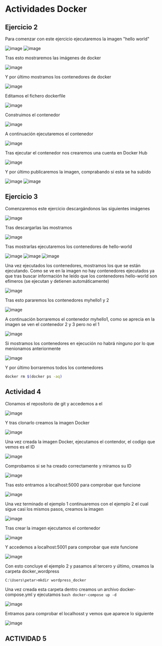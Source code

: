 # Actividades Docker

## Ejercicio 2

Para comenzar con este ejercicio ejecutaremos la imagen "hello world"

![image](https://github.com/user-attachments/assets/3776fda0-a5a6-45ea-9b29-d71acd2e8e45)
![image](https://github.com/user-attachments/assets/95d0ecba-2b7c-4ca5-8015-e8ae1f9b9f91)

Tras esto mostraremos las imágenes de docker

![image](https://github.com/user-attachments/assets/f4dfcb36-b66a-4228-abb6-8d27b21796b8)

Y por último mostramos los contenedores de docker

![image](https://github.com/user-attachments/assets/87837d85-7088-4806-a498-9cfbee508d0c)

Editamos el fichero dockerfile

![image](https://github.com/user-attachments/assets/3c0b9e1f-4f7a-44f7-9bb6-5758ea9913ed)

Construimos el contenedor 

![image](https://github.com/user-attachments/assets/5ab31c33-a433-4c78-b5f0-339476b663d2)

A continuación ejecutaremos el contenedor

![image](https://github.com/user-attachments/assets/076153b1-5379-46ba-8a89-bc466444798b)

Tras ejecutar el contenedor nos crearemos una cuenta en Docker Hub

![image](https://github.com/user-attachments/assets/6076f82f-b968-4798-9791-8eac559b6032)

Y por último publicaremos la imagen, comprabando si esta se ha subido

![image](https://github.com/user-attachments/assets/abc7220d-0906-4149-a352-a46f91f650ec)
![image](https://github.com/user-attachments/assets/68b8e25b-8fae-4b75-a56a-3040bf168e54)

## Ejercicio 3

Comenzaremos este ejercicio descargándonos las siguientes imágenes

![image](https://github.com/user-attachments/assets/a4ffa7cf-8617-46e5-bad3-15eebc007dd0)

Tras descargarlas las mostramos

![image](https://github.com/user-attachments/assets/eba28d9c-f967-45d2-85df-4c02523bdddf)

Tras mostrarlas ejecutaremos los contenedores de hello-world

![image](https://github.com/user-attachments/assets/1742e115-404b-431e-a825-b3e89b9f92f3)
![image](https://github.com/user-attachments/assets/da199e56-ce2d-444a-a2be-3f98b5cc9a94)
![image](https://github.com/user-attachments/assets/28812a08-2536-4d0d-a43f-6f24431ae2ec)

Una vez ejecutados los contenedores, mostramos los que se están ejecutando. Como se ve en la imagen no hay contenedores
ejecutados ya que tras buscar información he leído que los contenedores hello-world son efímeros (se ejecutan y detienen automáticamente)

![image](https://github.com/user-attachments/assets/f7b54a3a-dcb6-4191-afba-b68df5ff1b5e)

Tras esto pararemos los contenedores myhello1 y 2

![image](https://github.com/user-attachments/assets/d9b68af0-db98-4f88-b50e-76a7ac8e35d7)

A continuación borraremos el contenedor myhello1, como se aprecia en la imagen se ven el contenedor 2 y 3 pero no el 1

![image](https://github.com/user-attachments/assets/8ca6caa3-e1ea-4608-95f8-d603dcce7bad)

Si mostramos los contenedores en ejecución no habrá ninguno por lo que menionamos anteriormente

![image](https://github.com/user-attachments/assets/f7b54a3a-dcb6-4191-afba-b68df5ff1b5e)

Y por último borraremos todos los contenedores

```bash
docker rm $(docker ps -aq)
```

## Actividad 4

Clonamos el repositorio de git y accedemos a el

![image](https://github.com/user-attachments/assets/0dbbf80b-ce51-4db2-a0f2-f42cae504937)

Y tras clonarlo creamos la imagen Docker

![image](https://github.com/user-attachments/assets/4d344b4d-20bb-433b-8da1-501386f58041)

Una vez creada la imagen Docker, ejecutamos el contendor, el codigo que vemos es el ID

![image](https://github.com/user-attachments/assets/e2d28442-afd0-415c-9d18-833e390c41c0)

Comprobamos si se ha creado correctamente y miramos su ID

![image](https://github.com/user-attachments/assets/a7181cae-3605-40ea-9a44-be4b286db5d9)

Tras esto entramos a localhost:5000 para comprobar que funcione

![image](https://github.com/user-attachments/assets/54131f58-5440-4f16-96e1-93074f12adec)

Una vez terminado el ejemplo 1 continuaremos con el ejemplo 2 el cual sigue casi los mismos pasos, creamos la imagen

![image](https://github.com/user-attachments/assets/e070a61e-cc76-4ba1-8acb-1ee020921a86)

Tras crear la imagen ejecutamos el contenedor

![image](https://github.com/user-attachments/assets/30c390e3-2377-41cb-97cb-5010bb232a59)

Y accedemos a localhost:5001 para comprobar que este funcione

![image](https://github.com/user-attachments/assets/f191b4b8-cefb-450b-a38b-058b7038abd3)

Con esto concluye el ejemplo 2 y pasamos al tercero y último, creamos la carpeta docker_wordpress

```bash
C:\Users\petar>mkdir wordpress_docker
```

Una vez creada esta carpeta dentro creamos un archivo docker-compose.yml y ejecutamos ```bash docker-compose up -d ```

![image](https://github.com/user-attachments/assets/7d9c25b2-40e7-4138-aaa7-cb34e67bfd0c)

Entramos para comprobar el localhosst y vemos que aparece lo siguiente

![image](https://github.com/user-attachments/assets/a6769a4f-5914-4b2d-8ed2-961004ce29c8)

## ACTIVIDAD 5


























